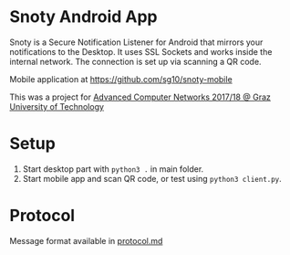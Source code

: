 # Snoty Android App

Snoty is a Secure Notification Listener for Android that mirrors your notifications to the Desktop. It uses SSL Sockets and works inside the internal network. The connection is set up via scanning a QR code. 

Mobile application at https://github.com/sg10/snoty-mobile

This was a project for [Advanced Computer Networks 2017/18 @ Graz University of Technology](https://teaching.iaik.tugraz.at/acn/start)


# Setup

1. Start desktop part with `python3 .` in main folder.
2. Start mobile app and scan QR code, or test using `python3 client.py`.

# Protocol
Message format available in [protocol.md](https://github.com/silaslenz/snoty-desktop/blob/master/protocol.md)
